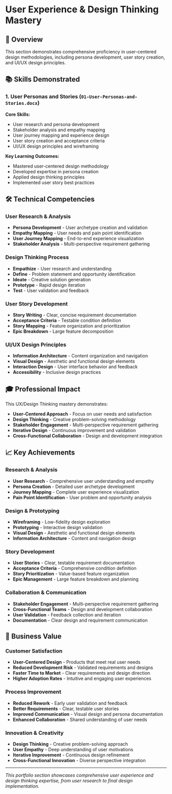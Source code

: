 # User Experience & Design Thinking Mastery

## 🎯 Overview
This section demonstrates comprehensive proficiency in user-centered design methodologies, including persona development, user story creation, and UI/UX design principles.

## 📚 Skills Demonstrated

### 1. **User Personas and Stories** (`01-User-Personas-and-Stories.docx`)
**Core Skills:**
- User research and persona development
- Stakeholder analysis and empathy mapping
- User journey mapping and experience design
- User story creation and acceptance criteria
- UI/UX design principles and wireframing

**Key Learning Outcomes:**
- Mastered user-centered design methodology
- Developed expertise in persona creation
- Applied design thinking principles
- Implemented user story best practices

## 🛠️ Technical Competencies

### User Research & Analysis
- **Persona Development** - User archetype creation and validation
- **Empathy Mapping** - User needs and pain point identification
- **User Journey Mapping** - End-to-end experience visualization
- **Stakeholder Analysis** - Multi-perspective requirement gathering

### Design Thinking Process
- **Empathize** - User research and understanding
- **Define** - Problem statement and opportunity identification
- **Ideate** - Creative solution generation
- **Prototype** - Rapid design iteration
- **Test** - User validation and feedback

### User Story Development
- **Story Writing** - Clear, concise requirement documentation
- **Acceptance Criteria** - Testable condition definition
- **Story Mapping** - Feature organization and prioritization
- **Epic Breakdown** - Large feature decomposition

### UI/UX Design Principles
- **Information Architecture** - Content organization and navigation
- **Visual Design** - Aesthetic and functional design elements
- **Interaction Design** - User interface behavior and feedback
- **Accessibility** - Inclusive design practices

## 🎓 Professional Impact

This UX/Design Thinking mastery demonstrates:
- **User-Centered Approach** - Focus on user needs and satisfaction
- **Design Thinking** - Creative problem-solving methodology
- **Stakeholder Engagement** - Multi-perspective requirement gathering
- **Iterative Design** - Continuous improvement and validation
- **Cross-Functional Collaboration** - Design and development integration

## 📈 Key Achievements

### Research & Analysis
- **User Research** - Comprehensive user understanding and empathy
- **Persona Creation** - Detailed user archetype development
- **Journey Mapping** - Complete user experience visualization
- **Pain Point Identification** - User problem and opportunity analysis

### Design & Prototyping
- **Wireframing** - Low-fidelity design exploration
- **Prototyping** - Interactive design validation
- **Visual Design** - Aesthetic and functional design elements
- **Information Architecture** - Content and navigation design

### Story Development
- **User Stories** - Clear, testable requirement documentation
- **Acceptance Criteria** - Comprehensive condition definition
- **Story Prioritization** - Value-based feature organization
- **Epic Management** - Large feature breakdown and planning

### Collaboration & Communication
- **Stakeholder Engagement** - Multi-perspective requirement gathering
- **Cross-Functional Teams** - Design and development collaboration
- **User Validation** - Feedback collection and iteration
- **Documentation** - Clear design and requirement communication

## 🚀 Business Value

### Customer Satisfaction
- **User-Centered Design** - Products that meet real user needs
- **Reduced Development Risk** - Validated requirements and designs
- **Faster Time to Market** - Clear requirements and design direction
- **Higher Adoption Rates** - Intuitive and engaging user experiences

### Process Improvement
- **Reduced Rework** - Early user validation and feedback
- **Better Requirements** - Clear, testable user stories
- **Improved Communication** - Visual design and persona documentation
- **Enhanced Collaboration** - Shared understanding of user needs

### Innovation & Creativity
- **Design Thinking** - Creative problem-solving approach
- **User Empathy** - Deep understanding of user motivations
- **Iterative Improvement** - Continuous design refinement
- **Cross-Functional Innovation** - Diverse perspective integration

---
*This portfolio section showcases comprehensive user experience and design thinking expertise, from user research to final design implementation.*
